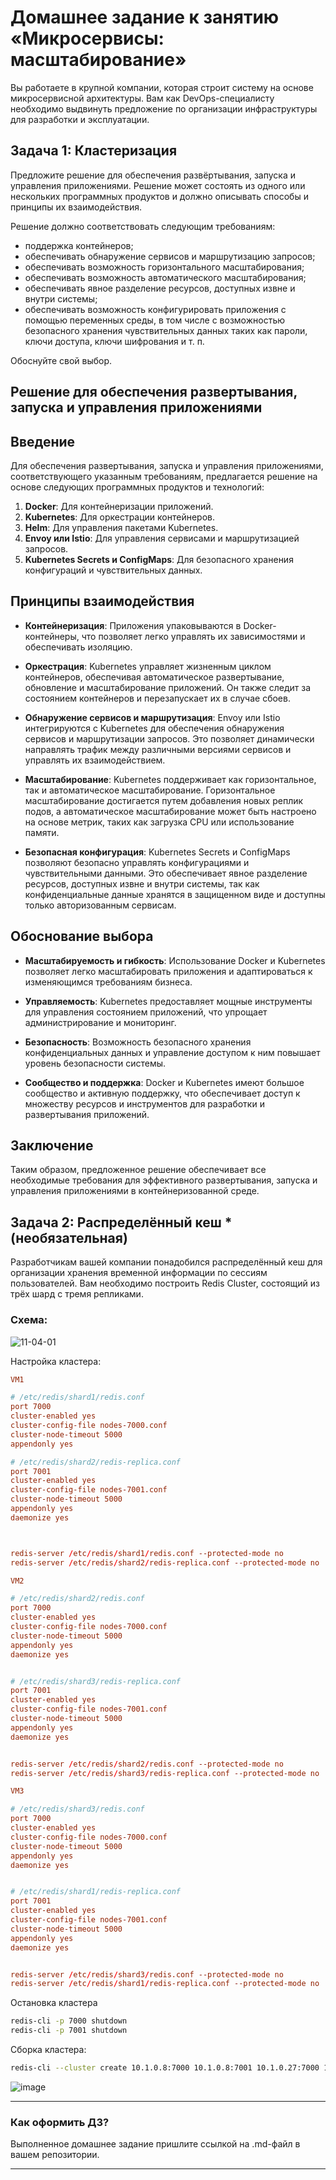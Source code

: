 
# Домашнее задание к занятию «Микросервисы: масштабирование»

Вы работаете в крупной компании, которая строит систему на основе микросервисной архитектуры.
Вам как DevOps-специалисту необходимо выдвинуть предложение по организации инфраструктуры для разработки и эксплуатации.

## Задача 1: Кластеризация

Предложите решение для обеспечения развёртывания, запуска и управления приложениями.
Решение может состоять из одного или нескольких программных продуктов и должно описывать способы и принципы их взаимодействия.

Решение должно соответствовать следующим требованиям:
- поддержка контейнеров;
- обеспечивать обнаружение сервисов и маршрутизацию запросов;
- обеспечивать возможность горизонтального масштабирования;
- обеспечивать возможность автоматического масштабирования;
- обеспечивать явное разделение ресурсов, доступных извне и внутри системы;
- обеспечивать возможность конфигурировать приложения с помощью переменных среды, в том числе с возможностью безопасного хранения чувствительных данных таких как пароли, ключи доступа, ключи шифрования и т. п.

Обоснуйте свой выбор.


## Решение для обеспечения развертывания, запуска и управления приложениями

## Введение
Для обеспечения развертывания, запуска и управления приложениями, соответствующего указанным требованиям, предлагается решение на основе следующих программных продуктов и технологий:

1. **Docker**: Для контейнеризации приложений.
2. **Kubernetes**: Для оркестрации контейнеров.
3. **Helm**: Для управления пакетами Kubernetes.
4. **Envoy или Istio**: Для управления сервисами и маршрутизацией запросов.
5. **Kubernetes Secrets и ConfigMaps**: Для безопасного хранения конфигураций и чувствительных данных.

## Принципы взаимодействия

- **Контейнеризация**: Приложения упаковываются в Docker-контейнеры, что позволяет легко управлять их зависимостями и обеспечивать изоляцию.

- **Оркестрация**: Kubernetes управляет жизненным циклом контейнеров, обеспечивая автоматическое развертывание, обновление и масштабирование приложений. Он также следит за состоянием контейнеров и перезапускает их в случае сбоев.

- **Обнаружение сервисов и маршрутизация**: Envoy или Istio интегрируются с Kubernetes для обеспечения обнаружения сервисов и маршрутизации запросов. Это позволяет динамически направлять трафик между различными версиями сервисов и управлять их взаимодействием.

- **Масштабирование**: Kubernetes поддерживает как горизонтальное, так и автоматическое масштабирование. Горизонтальное масштабирование достигается путем добавления новых реплик подов, а автоматическое масштабирование может быть настроено на основе метрик, таких как загрузка CPU или использование памяти.

- **Безопасная конфигурация**: Kubernetes Secrets и ConfigMaps позволяют безопасно управлять конфигурациями и чувствительными данными. Это обеспечивает явное разделение ресурсов, доступных извне и внутри системы, так как конфиденциальные данные хранятся в защищенном виде и доступны только авторизованным сервисам.

## Обоснование выбора

- **Масштабируемость и гибкость**: Использование Docker и Kubernetes позволяет легко масштабировать приложения и адаптироваться к изменяющимся требованиям бизнеса.

- **Управляемость**: Kubernetes предоставляет мощные инструменты для управления состоянием приложений, что упрощает администрирование и мониторинг.

- **Безопасность**: Возможность безопасного хранения конфиденциальных данных и управление доступом к ним повышает уровень безопасности системы.

- **Сообщество и поддержка**: Docker и Kubernetes имеют большое сообщество и активную поддержку, что обеспечивает доступ к множеству ресурсов и инструментов для разработки и развертывания приложений.

## Заключение
Таким образом, предложенное решение обеспечивает все необходимые требования для эффективного развертывания, запуска и управления приложениями в контейнеризованной среде.


## Задача 2: Распределённый кеш * (необязательная)

Разработчикам вашей компании понадобился распределённый кеш для организации хранения временной информации по сессиям пользователей.
Вам необходимо построить Redis Cluster, состоящий из трёх шард с тремя репликами.

### Схема:

![11-04-01](https://user-images.githubusercontent.com/1122523/114282923-9b16f900-9a4f-11eb-80aa-61ed09725760.png)

Настройка кластера:

```conf
VM1

# /etc/redis/shard1/redis.conf
port 7000
cluster-enabled yes
cluster-config-file nodes-7000.conf
cluster-node-timeout 5000
appendonly yes

# /etc/redis/shard2/redis-replica.conf
port 7001
cluster-enabled yes
cluster-config-file nodes-7001.conf
cluster-node-timeout 5000
appendonly yes
daemonize yes



redis-server /etc/redis/shard1/redis.conf --protected-mode no
redis-server /etc/redis/shard2/redis-replica.conf --protected-mode no

VM2

# /etc/redis/shard2/redis.conf
port 7000
cluster-enabled yes
cluster-config-file nodes-7000.conf
cluster-node-timeout 5000
appendonly yes
daemonize yes


# /etc/redis/shard3/redis-replica.conf
port 7001
cluster-enabled yes
cluster-config-file nodes-7001.conf
cluster-node-timeout 5000
appendonly yes
daemonize yes


redis-server /etc/redis/shard2/redis.conf --protected-mode no
redis-server /etc/redis/shard3/redis-replica.conf --protected-mode no

VM3

# /etc/redis/shard3/redis.conf
port 7000
cluster-enabled yes
cluster-config-file nodes-7000.conf
cluster-node-timeout 5000
appendonly yes
daemonize yes


# /etc/redis/shard1/redis-replica.conf
port 7001
cluster-enabled yes
cluster-config-file nodes-7001.conf
cluster-node-timeout 5000
appendonly yes
daemonize yes


redis-server /etc/redis/shard3/redis.conf --protected-mode no
redis-server /etc/redis/shard1/redis-replica.conf --protected-mode no
```
Остановка кластера

```bash
redis-cli -p 7000 shutdown
redis-cli -p 7001 shutdown
```
Сборка кластера:

```bash
redis-cli --cluster create 10.1.0.8:7000 10.1.0.8:7001 10.1.0.27:7000 10.1.0.27:7001 10.1.0.19:7000 10.1.0.19:7001 --cluster-replicas 1
```

![image](https://github.com/user-attachments/assets/fc321034-7d6b-4111-b8d7-25107a534f27)


---

### Как оформить ДЗ?

Выполненное домашнее задание пришлите ссылкой на .md-файл в вашем репозитории.

---
